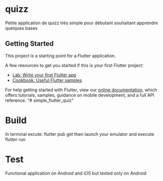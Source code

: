 # quizz

Petite application de quizz très simple pour débutant souhaitant apprendre quelques bases


## Getting Started

This project is a starting point for a Flutter application.

A few resources to get you started if this is your first Flutter project:

- [Lab: Write your first Flutter app](https://flutter.dev/docs/get-started/codelab)
- [Cookbook: Useful Flutter samples](https://flutter.dev/docs/cookbook)

For help getting started with Flutter, view our 
[online documentation](https://flutter.dev/docs), which offers tutorials, 
samples, guidance on mobile development, and a full API reference.
"# simple_flutter_quiz" 

# Build
 In terminal excute: flutter pub get then launch your emulator and execute flutter run

# Test 
Functional application on Android and iOS but tested only on Android
